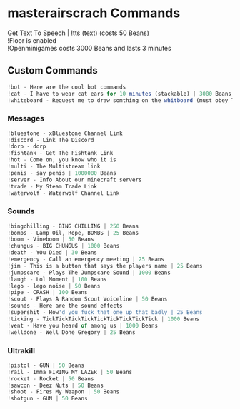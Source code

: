 # masterairscrach Commands
Get Text To Speech | !tts (text) (costs 50 Beans) <br>
!Floor is enabled <br>
!Openminigames costs 3000 Beans and lasts 3 minutes <br>
## Custom Commands <br>
```js
!bot - Here are the cool bot commands
!cat - I have to wear cat ears for 10 minutes (stackable) | 3000 Beans
!whiteboard - Request me to draw somthing on the whitboard (must obey Twitch TOS) | 4000 Beans
```
### Messages <br>
```js
!bluestone - xBluestone Channel Link
!discord - Link The Discord
!dorp - dorp
!fishtank - Get The Fishtank Link
!hot - Come on, you know who it is
!multi - The Multistream link
!penis - say penis | 1000000 Beans
!server - Info About our minecraft servers
!trade - My Steam Trade Link
!waterwolf - Waterwolf Channel Link
```
### Sounds <br>
```js
!bingchilling - BING CHILLING | 250 Beans
!bombs - Lamp Oil, Rope, BOMBS | 25 Beans
!boom - Vineboom | 50 Beans
!chungus - BIG CHUNGUS | 1000 Beans
!death - YOu Died | 30 Beans
!emergency - Call an emergency meeting | 25 Beans
!jim - This is a button that says the players name | 25 Beans
!jumpscare - Plays The Jumpscare Sound | 1000 Beans
!laugh - Lol Moment | 100 Beans
!lego - lego noise | 50 Beans
!pipe - CRASH | 100 Beans
!scout - Plays A Random Scout Voiceline | 50 Beans
!sounds - Here are the sound effects
!supershit - How'd you fuck that one up that badly | 25 Beans
!ticking - TickTickTickTickTickTickTickTickTick | 1000 Beans
!vent - Have you heard of among us | 1000 Beans
!welldone - Well Done Gregory | 25 Beans
```
### Ultrakill <br>
```js
!pistol - GUN | 50 Beans
!rail - Imma FIRING MY LAZER | 50 Beans
!rocket - Rocket | 50 Beans
!sawcon - Deez Nuts | 50 Beans
!shoot - Fires My Weapon | 50 Beans
!shotgun - GUN | 50 Beans
